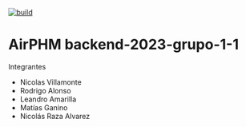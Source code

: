 [![build](https://github.com/phm-unsam/backend-2023-grupo-1-1/actions/workflows/build.yml/badge.svg)](https://github.com/phm-unsam/backend-2023-grupo-1-1/actions/workflows/build.yml)

# AirPHM backend-2023-grupo-1-1

Integrantes
* Nicolas Villamonte
* Rodrigo Alonso
* Leandro Amarilla
* Matías Ganino
* Nicolás Raza Alvarez
